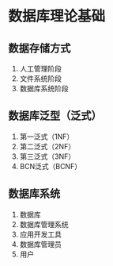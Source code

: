 # 数据库理论基础

## 数据存储方式
1. 人工管理阶段
2. 文件系统阶段
3. 数据库系统阶段

## 数据库泛型（泛式）
1. 第一泛式（1NF）
2. 第二泛式（2NF）
3. 第三泛式（3NF）
4. BCN泛式（BCNF）

## 数据库系统
1. 数据库
2. 数据库管理系统
3. 应用开发工具
4. 数据库管理员
5. 用户
